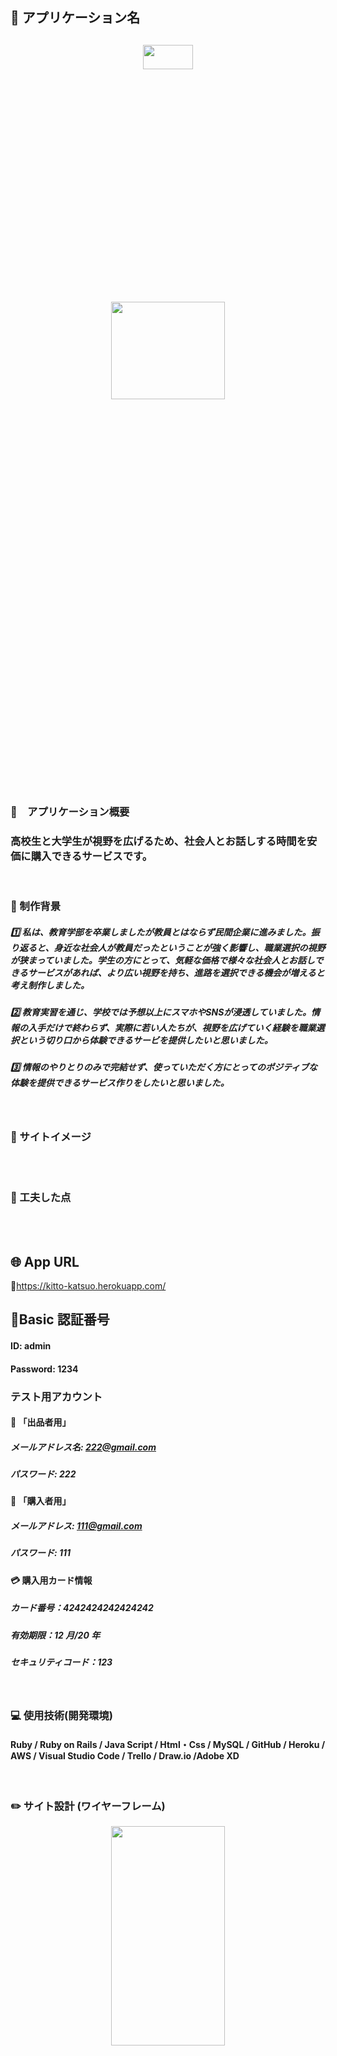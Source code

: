 ## :bookmark: アプリケーション名

## <p align="center"> <img src="Kitto-katsuo.png" width=40% height=10%></p>

<p align ="center">
  <img src="top-image.png" width=60% height=20%>
</p>

### :bookmark:　アプリケーション概要

### 高校生と大学生が視野を広げるため、社会人とお話しする時間を安価に購入できるサービスです。

<br>

### :bookmark: 制作背景
##### :one: 私は、教育学部を卒業しましたが教員とはならず民間企業に進みました。振り返ると、身近な社会人が教員だったということが強く影響し、職業選択の視野が狭まっていました。学生の方にとって、気軽な価格で様々な社会人とお話しできるサービスがあれば、より広い視野を持ち、進路を選択できる機会が増えると考え制作しました。

##### :two: 教育実習を通じ、学校では予想以上にスマホやSNSが浸透していました。情報の入手だけで終わらず、実際に若い人たちが、視野を広げていく経験を職業選択という切り口から体験できるサービを提供したいと思いました。
 
##### :three: 情報のやりとりのみで完結せず、使っていただく方にとってのポジティブな体験を提供できるサービス作りをしたいと思いました。

<br>


### :bookmark: サイトイメージ


<br><br>

### :bookmark: 工夫した点


<br><br>


## 🌐 App URL

:link:https://kitto-katsuo.herokuapp.com/

## :key:Basic 認証番号

#### ID: admin
#### Password: 1234

### テスト用アカウント

#### :bust_in_silhouette: 「出品者用」

##### メールアドレス名: 222@gmail.com <br>
##### パスワード: 222

#### :busts_in_silhouette: 「購入者用」　

##### メールアドレス: 111@gmail.com <br>
##### パスワード: 111 <br>

#### :credit_card: 購入用カード情報 <br>
##### カード番号：4242424242424242 <br>
##### 有効期限：12 月/20 年 <br>
##### セキュリティコード：123

<br>

### :computer: 使用技術(開発環境)
#### Ruby / Ruby on Rails / Java Script / Html・Css / MySQL / GitHub / Heroku / AWS / Visual Studio Code / Trello / Draw.io /Adobe XD

<br>

### :pencil2: サイト設計 (ワイヤーフレーム)

<p align ="center">
  <img src="ワイヤーフレーム2.png" width=60% height=30%>
</p>

##### 【詳細ページ(Adobe XD)】:link: https://xd.adobe.com/view/d9bd4993-7080-43d1-888f-5979c2d82faa-8cee/

<br>

### :open_file_folder:データベース設計

<p align ="center">
  <img src="ER図面.png" width=60% height=10%>
</p>

##### 【詳細ページ(Draw.io)】:link: https://drive.google.com/file/d/1nJHTUF4NiHQphii31tVkrSqc6k1B-Uon/view

<br>

## :book:テーブル設計

### Users テーブル

| Column              | Type    | Options                   |
| ------------------- | ------- | ------------------------- |
| nickname            | string  | null: false               |
| email               | string  | null: false ,unique: true |
| password            | string  | null: false               |
| family_name         | string  | null: false               |
| last_name           | string  | null: false               |
| family_name_kana    | string  | null: false               |
| last_name_kana      | string  | null: false               |
| birth_day           | date    | null: false               |
| student_division_id | integer | null: false               |

### Association

- has_many :tickets
- has_many :room_users
- has_many :rooms, through: room_users
- has_many :messages
- has_many :orders

### Tickets テーブル

| Column       | Type       | Options                         |
| ------------ | ---------- | ------------------------------- |
| name         | string     | null: false                     |
| image        | string     | null: false                     |
| introduction | text       | null: false                     |
| category_id  | integer    | null: false                     |
| user         | references | null: false , foreign_key: true |

### Association

- belongs_to :user
- has_many :rooms
- has_many :comments
- has_many :orders

### Orders テーブル

| Column | Type       | Options                        |
| ------ | ---------- | ------------------------------ |
| price  | integer    | null: false                    |
| user   | references | null: false ,foreign_key: true |
| ticket | references | null: false ,foreign_key: true |

### Association

- belongs_to :ticket
- belongs_to :user

### Room_users テーブル

| Column | Type       | Options                        |
| ------ | ---------- | ------------------------------ |
| user   | references | null: false ,foreign_key: true |
| ticket | references | null: false ,foreign_key: true |
| room   | references | null: false ,foreign_key: true |

### Association

- belongs_to :room
- belongs_to :user

### Rooms テーブル

| Column | Type       | Options                        |
| ------ | ---------- | ------------------------------ |
| name   | string     |                                |
| ticket | references | null: false ,foreign_key: true |

### Association

- has_many :room_users
- has_many :users, through: room_users
- has_many :tickets, through: room_users
- has_many :messages

### Messages テーブル

| Column  | Type       | Options                        |
| ------- | ---------- | ------------------------------ |
| content | string     | null: false                    |
| user    | references | null: false ,foreign_key: true |
| room    | references | null: false ,foreign_key: true |

### Association

- belongs_to :room
- belongs_to :user
